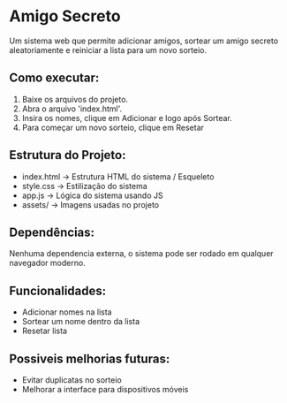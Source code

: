 # Amigo Secreto
Um sistema web que permite adicionar amigos, sortear um amigo secreto aleatoriamente e reiniciar a lista para um novo sorteio.

## Como executar:
1. Baixe os arquivos do projeto.
2. Abra o arquivo 'index.html'.
3. Insira os nomes, clique em Adicionar e logo após Sortear.
4. Para começar um novo sorteio, clique em Resetar

## Estrutura do Projeto:
- index.html -> Estrutura HTML do sistema / Esqueleto
- style.css -> Estilização do sistema
- app.js -> Lógica do sistema usando JS
- assets/ -> Imagens usadas no projeto

## Dependências:
Nenhuma dependencia externa, o sistema pode ser rodado em qualquer navegador moderno.

## Funcionalidades:
- Adicionar nomes na lista
- Sortear um nome dentro da lista
- Resetar lista

## Possiveis melhorias futuras:
- Evitar duplicatas no sorteio
- Melhorar a interface para dispositivos móveis